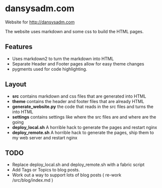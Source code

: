 dansysadm.com
=============

Website for <http://dansysadm.com>

The website uses markdown and some css to build the HTML pages.


Features
--------
- Uses markdown2 to turn the markdown into HTML
- Separate Header and Footer pages allow for easy theme changes
- pygments used for code highlighting.

Layout
------

- __src__ contains markdown and css files that are generated into HTML
- __theme__ contains the header and footer files that are already HTML
- __generate_website.py__ the code that reads in the src files and turns the into HTML
- __settings__ contains settings like where the src files are and where are the going
- __deploy_local.sh__ A horrible hack to generate the pages and restart nginx
- __deploy_remote.sh__ A horrible hack to generate the pages, ship them to my web server and restart nginx


TODO
-----

- Replace deploy_local.sh and deploy_remote.sh with a fabric script
- Add Tags or Topics to blog posts.
- Work out a way to support lots of blog posts ( re-work /src/blog/index.md )